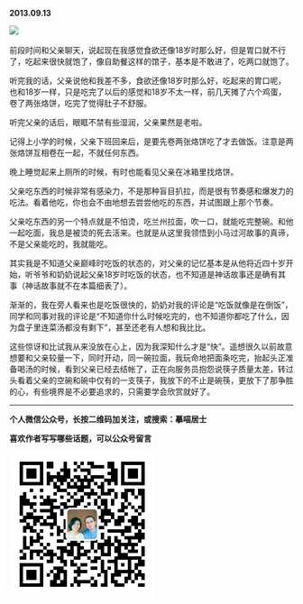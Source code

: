 **2013.09.13**

![](http://upload-images.jianshu.io/upload_images/51001-649b36a822915735.jpg?imageMogr2/auto-orient/strip%7CimageView2/2/w/1240)

前段时间和父亲聊天，说起现在我感觉食欲还像18岁时那么好，但是胃口就不行了，吃起来很快就饱了，像自助餐这样的馆子，基本是不敢进了，吃两口就饱了。

听完我的话，父亲说他和我差不多，食欲还像18岁时那么好，吃起来的胃口呢，也和18岁一样，只是吃完了以后的感觉和18岁不太一样，前几天摊了六个鸡蛋，卷了两张烙饼，吃完了觉得肚子不舒服。

听完父亲的话后，眼眶不禁有些湿润，父亲果然是老啦。

记得上小学的时候，父亲下班回来后，是要先卷两张烙饼吃了才去做饭。注意是两张烙饼互相卷在一起，不就任何东西。

晚上睡觉起来上厕所的时候，有时也能看见父亲在冰箱里找烙饼。

父亲吃东西的时候非常有感染力，不是那种盲目扒拉，而是很有节奏感和爆发力的吃法。看着他吃，你也会不由地想去尝尝他吃的东西，并试图跟上那个节奏。

父亲吃东西的另一个特点就是不怕烫，吃兰州拉面，吹一口，就能吃完整碗。和他一起吃面，我总是被烫的死去活来。也就是从这里我领悟到小马过河故事的真谛，不是父亲能吃的，我就能吃。

其实我是不知道父亲巅峰时吃饭的状态的，对父亲的记忆基本是从他将近四十岁开始，听爷爷和奶奶说起父亲18岁时吃饭的状态，也不知道是神话故事还是确有其事（神话故事就不在本篇细表了）。

渐渐的，我在旁人看来也是吃饭很快的，奶奶对我的评论是“吃饭就像是在倒饭”，同学和同事对我的评论是“不知道你什么时候吃完的，也不知道你都吃了什么，因为盘子里连菜汤都没有剩下”，甚至还老有人想和我比比。

这些惊讶和比试我从来没放在心上，因为我深知什么才是“快”。遥想很久以前故意想要和父亲较量一下，同时开动，同一碗拉面，我玩命地把面条吃完，抬起头正准备喝汤的时候，看到父亲已经去结帐了，正在向服务员抱怨说筷子质量太差，转过头看着父亲的空碗和碗中仅有的一支筷子，我放下的不止是碗筷，更放下了那争胜的心，有些境界是不必要追求的，只需要学会欣赏就好了。

***


**个人微信公众号，长按二维码加关注，或搜索：摹喵居士**

**喜欢作者写写哪些话题，可以公众号留言**

![](https://github.com/jiluofu/jiluofu.github.com/raw/master/momiaojushi/static/qrcode.jpg)